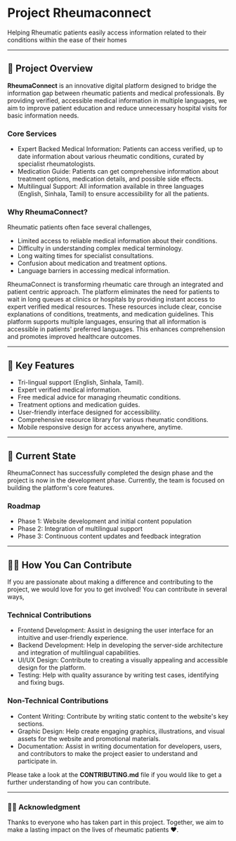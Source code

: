 # Project Rheumaconnect
Helping Rheumatic patients easily access information related to their conditions within the ease of their homes

---

## 🎯 Project Overview
**RheumaConnect** is an innovative digital platform designed to bridge the information gap between rheumatic patients and medical professionals. By providing verified, accessible medical information in multiple languages, we aim to improve patient education and reduce unnecessary hospital visits for basic information needs.

### Core Services
- Expert Backed Medical Information: Patients can access verified, up to date information about various rheumatic conditions, curated by specialist rheumatologists.
- Medication Guide: Patients can get comprehensive information about treatment options, medication details, and possible side effects.
- Multilingual Support: All information available in three languages (English, Sinhala, Tamil) to ensure accessibility for all the patients.

### Why RheumaConnect?
Rheumatic patients often face several challenges,

- Limited access to reliable medical information about their conditions.
- Difficulty in understanding complex medical terminology.
- Long waiting times for specialist consultations.
- Confusion about medication and treatment options.
- Language barriers in accessing medical information. 

RheumaConnect is transforming rheumatic care through an integrated and patient centric approach. The platform eliminates the need for patients to wait in long queues at clinics or hospitals by providing instant access to expert verified medical resources. These resources include clear, concise explanations of conditions, treatments, and medication guidelines. This platform supports multiple languages, ensuring that all information is accessible in patients' preferred languages. This enhances comprehension and promotes improved healthcare outcomes.

---

## 🌟 Key Features

- Tri-lingual support (English, Sinhala, Tamil).
- Expert verified medical information.
- Free medical advice for managing rheumatic conditions.
- Treatment options and medication guides.
- User-friendly interface designed for accessibility.
- Comprehensive resource library for various rheumatic conditions.
- Mobile responsive design for access anywhere, anytime.

---

## 🚀 Current State
RheumaConnect has successfully completed the design phase and the project is now in the development phase. Currently, the team is focused on building the platform's core features.

### Roadmap
- Phase 1: Website development and initial content population
- Phase 2: Integration of multilingual support
- Phase 3: Continuous content updates and feedback integration

---

## 🤝🏽 How You Can Contribute
If you are passionate about making a difference and contributing to the project, we would love for you to get involved! You can contribute in several ways,

### Technical Contributions

- Frontend Development: Assist in designing the user interface for an intuitive and user-friendly experience.
- Backend Development: Help in developing the server-side architecture and integration of multilingual capabilities.
- UI/UX Design: Contribute to creating a visually appealing and accessible design for the platform.
- Testing: Help with quality assurance by writing test cases, identifying and fixing bugs.

### Non-Technical Contributions

- Content Writing: Contribute by writing static content to the website's key sections.
- Graphic Design: Help create engaging graphics, illustrations, and visual assets for the website and promotional materials.
- Documentation: Assist in writing documentation for developers, users, and contributors to make the project easier to understand and participate in.

Please take a look at the **CONTRIBUTING.md** file if you would like to get a further understanding of how you can contribute.

---

### 🙏🏽 Acknowledgment
Thanks to everyone who has taken part in this project. Together, we aim to make a lasting impact on the lives of rheumatic patients ❤️.

